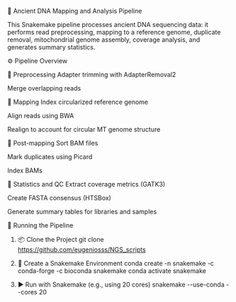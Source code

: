 🧬 Ancient DNA Mapping and Analysis Pipeline

This Snakemake pipeline processes ancient DNA sequencing data: it performs read preprocessing, mapping to a reference genome, duplicate removal, mitochondrial genome assembly, coverage analysis, and generates summary statistics.

⚙️ Pipeline Overview

🔹 Preprocessing
Adapter trimming with AdapterRemoval2

Merge overlapping reads

🔹 Mapping
Index circularized reference genome

Align reads using BWA

Realign to account for circular MT genome structure

🔹 Post-mapping
Sort BAM files

Mark duplicates using Picard

Index BAMs

🔹 Statistics and QC
Extract coverage metrics (GATK3)

Create FASTA consensus (HTSBox)

Generate summary tables for libraries and samples

🚀 Running the Pipeline
1. 📦 Clone the Project
git clone https://github.com/eugeniosss/NGS_scripts

2. 🧪 Create a Snakemake Environment
conda create -n snakemake -c conda-forge -c bioconda snakemake
conda activate snakemake

3. ▶️ Run with Snakemake (e.g., using 20 cores)
snakemake --use-conda --cores 20

